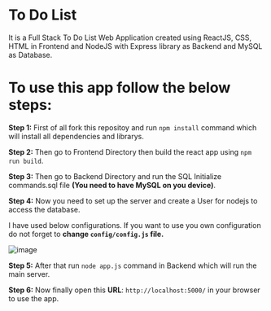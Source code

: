# To Do List

It is a Full Stack To Do List Web Application created using ReactJS, CSS, HTML in Frontend and NodeJS with Express library as Backend and MySQL as Database. 

# To use this app follow the below steps:

**Step 1:** First of all fork this repositoy and run `npm install` command which will install all dependencies and librarys.

**Step 2:** Then go to Frontend Directory then build the react app using `npm run build`.

**Step 3:** Then go to Backend Directory and run the SQL Initialize commands.sql file **(You need to have MySQL on you device)**.

**Step 4:** Now you need to set up the server and create a User for nodejs to access the database.

I have used below configurations. If you want to use you own configuration do not forget to **change `config/config.js` file.**

![image](https://github.com/Super7000/To-Do-List/assets/86580414/5e63b8a0-82af-4b39-9c00-d6ab5888d3b0)

**Step 5:** After that run `node app.js` command in Backend which will run the main server.

**Step 6:** Now finally open this **URL**: `http://localhost:5000/` in your browser to use the app.
